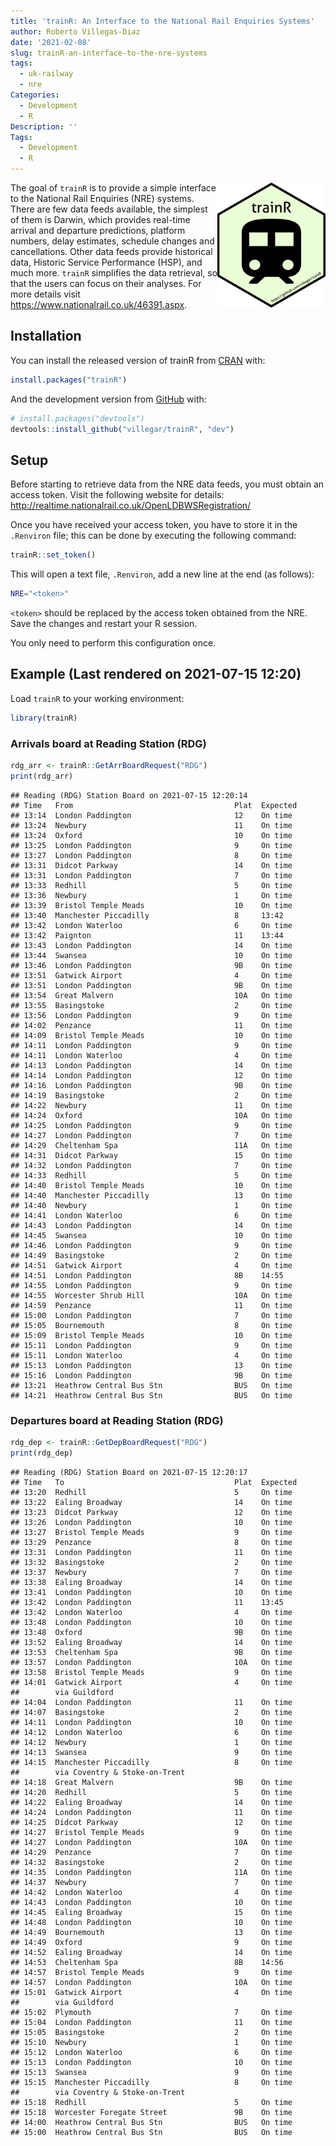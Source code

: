 ```yaml
---
title: 'trainR: An Interface to the National Rail Enquiries Systems'
author: Roberto Villegas-Diaz
date: '2021-02-08'
slug: trainR-an-interface-to-the-nre-systems
tags:
  - uk-railway
  - nre
Categories:
  - Development
  - R
Description: ''
Tags:
  - Development
  - R
---
```


<img src="https://raw.githubusercontent.com/villegar/trainR/main/inst/images/logo.png" alt="logo" align="right" height=200px/>

The goal of `trainR` is to provide a simple interface to the 
National Rail Enquiries (NRE) systems. There are few data feeds 
available, the simplest of them is Darwin, which provides real-time 
arrival and departure predictions, platform numbers, delay estimates, 
schedule changes and cancellations. Other data feeds provide historical 
data, Historic Service Performance (HSP), and much more. `trainR` 
simplifies the data retrieval, so that the users can focus on their 
analyses. For more details visit 
https://www.nationalrail.co.uk/46391.aspx.

## Installation

You can install the released version of trainR from [CRAN](https://CRAN.R-project.org) with:

``` r
install.packages("trainR")
```

And the development version from [GitHub](https://github.com/) with:

``` r
# install.packages("devtools")
devtools::install_github("villegar/trainR", "dev")
```

## Setup
Before starting to retrieve data from the NRE data feeds, you must obtain an access token. 
Visit the following website for details: http://realtime.nationalrail.co.uk/OpenLDBWSRegistration/

Once you have received your access token, you have to store it in the `.Renviron` file; this can be 
done by executing the following command:


```r
trainR::set_token()
```

This will open a text file, `.Renviron`, add a new line at the end (as follows):

```bash
NRE="<token>"
```

`<token>` should be replaced by the access token obtained from the NRE. Save the changes and restart 
your R session.

You only need to perform this configuration once.

## Example (Last rendered on 2021-07-15 12:20)

Load `trainR` to your working environment:

```r
library(trainR)
```

### Arrivals board at Reading Station (RDG)


```r
rdg_arr <- trainR::GetArrBoardRequest("RDG")
print(rdg_arr)
```

```
## Reading (RDG) Station Board on 2021-07-15 12:20:14
## Time   From                                    Plat  Expected
## 13:14  London Paddington                       12    On time
## 13:24  Newbury                                 11    On time
## 13:24  Oxford                                  10    On time
## 13:25  London Paddington                       9     On time
## 13:27  London Paddington                       8     On time
## 13:31  Didcot Parkway                          14    On time
## 13:31  London Paddington                       7     On time
## 13:33  Redhill                                 5     On time
## 13:36  Newbury                                 1     On time
## 13:39  Bristol Temple Meads                    10    On time
## 13:40  Manchester Piccadilly                   8     13:42
## 13:42  London Waterloo                         6     On time
## 13:42  Paignton                                11    13:44
## 13:43  London Paddington                       14    On time
## 13:44  Swansea                                 10    On time
## 13:46  London Paddington                       9B    On time
## 13:51  Gatwick Airport                         4     On time
## 13:51  London Paddington                       9B    On time
## 13:54  Great Malvern                           10A   On time
## 13:55  Basingstoke                             2     On time
## 13:56  London Paddington                       9     On time
## 14:02  Penzance                                11    On time
## 14:09  Bristol Temple Meads                    10    On time
## 14:11  London Paddington                       9     On time
## 14:11  London Waterloo                         4     On time
## 14:13  London Paddington                       14    On time
## 14:14  London Paddington                       12    On time
## 14:16  London Paddington                       9B    On time
## 14:19  Basingstoke                             2     On time
## 14:22  Newbury                                 11    On time
## 14:24  Oxford                                  10A   On time
## 14:25  London Paddington                       9     On time
## 14:27  London Paddington                       7     On time
## 14:29  Cheltenham Spa                          11A   On time
## 14:31  Didcot Parkway                          15    On time
## 14:32  London Paddington                       7     On time
## 14:33  Redhill                                 5     On time
## 14:40  Bristol Temple Meads                    10    On time
## 14:40  Manchester Piccadilly                   13    On time
## 14:40  Newbury                                 1     On time
## 14:41  London Waterloo                         6     On time
## 14:43  London Paddington                       14    On time
## 14:45  Swansea                                 10    On time
## 14:46  London Paddington                       9     On time
## 14:49  Basingstoke                             2     On time
## 14:51  Gatwick Airport                         4     On time
## 14:51  London Paddington                       8B    14:55
## 14:55  London Paddington                       9     On time
## 14:55  Worcester Shrub Hill                    10A   On time
## 14:59  Penzance                                11    On time
## 15:00  London Paddington                       7     On time
## 15:05  Bournemouth                             8     On time
## 15:09  Bristol Temple Meads                    10    On time
## 15:11  London Paddington                       9     On time
## 15:11  London Waterloo                         4     On time
## 15:13  London Paddington                       13    On time
## 15:16  London Paddington                       9B    On time
## 13:21  Heathrow Central Bus Stn                BUS   On time
## 14:21  Heathrow Central Bus Stn                BUS   On time
```

### Departures board at Reading Station (RDG)


```r
rdg_dep <- trainR::GetDepBoardRequest("RDG")
print(rdg_dep)
```

```
## Reading (RDG) Station Board on 2021-07-15 12:20:17
## Time   To                                      Plat  Expected
## 13:20  Redhill                                 5     On time
## 13:22  Ealing Broadway                         14    On time
## 13:23  Didcot Parkway                          12    On time
## 13:26  London Paddington                       10    On time
## 13:27  Bristol Temple Meads                    9     On time
## 13:29  Penzance                                8     On time
## 13:31  London Paddington                       11    On time
## 13:32  Basingstoke                             2     On time
## 13:37  Newbury                                 7     On time
## 13:38  Ealing Broadway                         14    On time
## 13:41  London Paddington                       10    On time
## 13:42  London Paddington                       11    13:45
## 13:42  London Waterloo                         4     On time
## 13:48  London Paddington                       10    On time
## 13:48  Oxford                                  9B    On time
## 13:52  Ealing Broadway                         14    On time
## 13:53  Cheltenham Spa                          9B    On time
## 13:57  London Paddington                       10A   On time
## 13:58  Bristol Temple Meads                    9     On time
## 14:01  Gatwick Airport                         4     On time
##        via Guildford                           
## 14:04  London Paddington                       11    On time
## 14:07  Basingstoke                             2     On time
## 14:11  London Paddington                       10    On time
## 14:12  London Waterloo                         6     On time
## 14:12  Newbury                                 1     On time
## 14:13  Swansea                                 9     On time
## 14:15  Manchester Piccadilly                   8     On time
##        via Coventry & Stoke-on-Trent           
## 14:18  Great Malvern                           9B    On time
## 14:20  Redhill                                 5     On time
## 14:22  Ealing Broadway                         14    On time
## 14:24  London Paddington                       11    On time
## 14:25  Didcot Parkway                          12    On time
## 14:27  Bristol Temple Meads                    9     On time
## 14:27  London Paddington                       10A   On time
## 14:29  Penzance                                7     On time
## 14:32  Basingstoke                             2     On time
## 14:35  London Paddington                       11A   On time
## 14:37  Newbury                                 7     On time
## 14:42  London Waterloo                         4     On time
## 14:43  London Paddington                       10    On time
## 14:45  Ealing Broadway                         15    On time
## 14:48  London Paddington                       10    On time
## 14:49  Bournemouth                             13    On time
## 14:49  Oxford                                  9     On time
## 14:52  Ealing Broadway                         14    On time
## 14:53  Cheltenham Spa                          8B    14:56
## 14:57  Bristol Temple Meads                    9     On time
## 14:57  London Paddington                       10A   On time
## 15:01  Gatwick Airport                         4     On time
##        via Guildford                           
## 15:02  Plymouth                                7     On time
## 15:04  London Paddington                       11    On time
## 15:05  Basingstoke                             2     On time
## 15:10  Newbury                                 1     On time
## 15:12  London Waterloo                         6     On time
## 15:13  London Paddington                       10    On time
## 15:13  Swansea                                 9     On time
## 15:15  Manchester Piccadilly                   8     On time
##        via Coventry & Stoke-on-Trent           
## 15:18  Redhill                                 5     On time
## 15:18  Worcester Foregate Street               9B    On time
## 14:00  Heathrow Central Bus Stn                BUS   On time
## 15:00  Heathrow Central Bus Stn                BUS   On time
```
